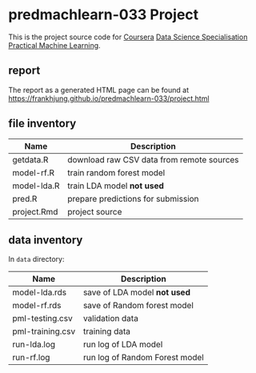 # predmachlearn-033 Project

This is the project source code for [Coursera](https://www.coursera.org/) [Data
Science Specialisation](https://www.coursera.org/specializations/jhudatascience)
[Practical Machine Learning](https://www.coursera.org/course/predmachlearn).

## report

The report as a generated HTML page can be found at
https://frankhjung.github.io/predmachlearn-033/project.html

## file inventory

| Name | Description |
|------|-------------|
| getdata.R | download raw CSV data from remote sources |
| model-rf.R | train random forest model |
| model-lda.R | train LDA model **not used** |
| pred.R | prepare predictions for submission |
| project.Rmd | project source |

## data inventory

In ``data`` directory:

| Name | Description |
|------|-------------|
| model-lda.rds | save of LDA model **not used** |
| model-rf.rds | save of Random forest model |
| pml-testing.csv | validation data |
| pml-training.csv | training data |
| run-lda.log | run log of LDA model |
| run-rf.log | run log of Random Forest model |

